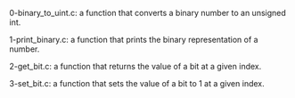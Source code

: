 0-binary_to_uint.c: a function that converts a binary number to an unsigned int.

1-print_binary.c: a function that prints the binary representation of a number.

2-get_bit.c: a function that returns the value of a bit at a given index.

3-set_bit.c: a function that sets the value of a bit to 1 at a given index.
